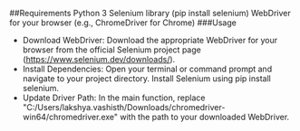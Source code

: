 ##Requirements
Python 3
Selenium library (pip install selenium)
WebDriver for your browser (e.g., ChromeDriver for Chrome)
###Usage
- Download WebDriver: Download the appropriate WebDriver for your browser from the official Selenium project page (https://www.selenium.dev/downloads/).
- Install Dependencies: Open your terminal or command prompt and navigate to your project directory. Install Selenium using pip install selenium.
- Update Driver Path: In the main function, replace "C:/Users/lakshya.vashisth/Downloads/chromedriver-win64/chromedriver.exe" with the path to your downloaded WebDriver.
